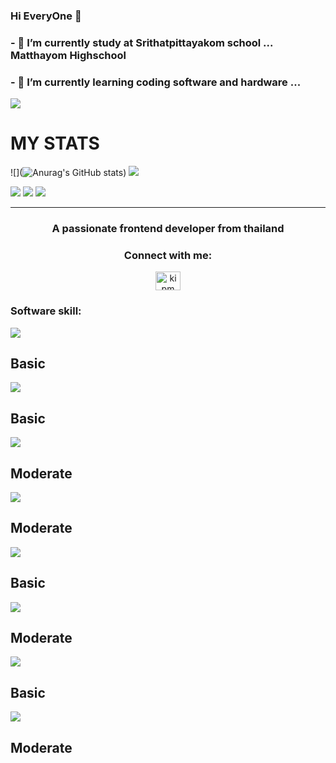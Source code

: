 ### Hi EveryOne 👋

<h3>- 🔭 I’m currently study at Srithatpittayakom school ... Matthayom Highschool</h3>
<h3>- 🌱 I’m currently learning coding software and hardware ...</h3>

<img src="https://media.giphy.com/media/JIX9t2j0ZTN9S/giphy.gif" >

# MY STATS 
![](![Anurag's GitHub stats](https://github-readme-stats.vercel.app/api?username=chankxow&show_icons=true&theme=transparent))
![](https://hits.seeyoufarm.com/api/count/incr/badge.svg?url=https%3A%2F%2Fgithub.com%2F{username}1212%2Fhit-counter)

![](http://github-profile-summary-cards.vercel.app/api/cards/profile-details?username=chankxow&theme=monokai)
![](http://github-profile-summary-cards.vercel.app/api/cards/stats?username=chankxow&theme=monokai)
![](http://github-profile-summary-cards.vercel.app/api/cards/most-commit-language?username=chankxow&theme=monokai)

<hr>
<h3 align="center">A passionate frontend developer from thailand</h3>

<h3 align="center">Connect with me:</h3>
<p align="center">
<a href="https://www.facebook.com/profile.php?id=100011973946922)](https://www.facebook.com/profile.php?id=100011973946922)" target="blank"><img align="center" src="https://raw.githubusercontent.com/rahuldkjain/github-profile-readme-generator/master/src/images/icons/Social/facebook.svg" alt="ki pm" height="30" width="40" /></a>
</p>

<h3 align="left">Software skill: </h3>

<img  src="https://img.shields.io/badge/Adobe%20Photoshop-31A8FF?style=for-the-badge&logo=Adobe%20Photoshop&logoColor=black"> <h2>Basic</h2>
<img  src="https://img.shields.io/badge/Figma-F24E1E?style=for-the-badge&logo=figma&logoColor=white"> <h2>Basic</h2>
<img  src="https://img.shields.io/badge/CSS3-1572B6?style=for-the-badge&logo=css3&logoColor=white"> <h2>Moderate</h2>
<img  src="https://img.shields.io/badge/HTML5-E34F26?style=for-the-badge&logo=html5&logoColor=white"> <h2>Moderate</h2>
<img  src="https://img.shields.io/badge/JavaScript-323330?style=for-the-badge&logo=javascript&logoColor=F7DF1E"> <h2>Basic</h2>
<img  src="https://img.shields.io/badge/Python-FFD43B?style=for-the-badge&logo=python&logoColor=blue"> <h2>Moderate</h2>
<img  src="https://img.shields.io/badge/C%2B%2B-00599C?style=for-the-badge&logo=c%2B%2B&logoColor=white"> <h2>Basic</h2>
<img  src="https://img.shields.io/badge/Scratch-4D97FF?style=for-the-badge&logo=Scratch&logoColor=white"> <h2>Moderate</h2>
